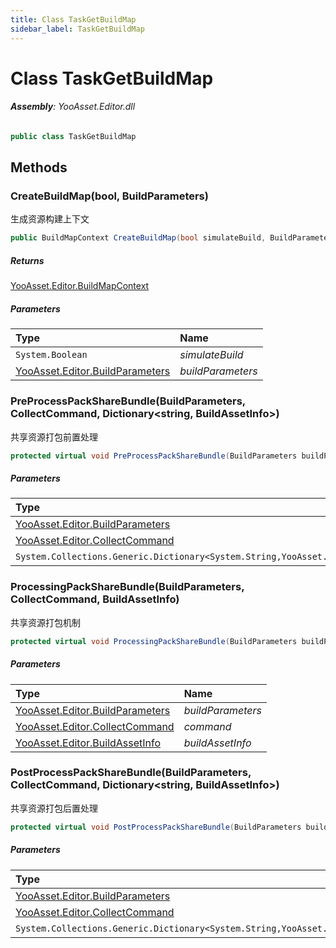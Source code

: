```yaml
---
title: Class TaskGetBuildMap
sidebar_label: TaskGetBuildMap
---
```

# Class TaskGetBuildMap


###### **Assembly**: YooAsset.Editor.dll

```csharp title="Declaration"
public class TaskGetBuildMap
```
## Methods
### CreateBuildMap(bool, BuildParameters)
生成资源构建上下文

```csharp title="Declaration"
public BuildMapContext CreateBuildMap(bool simulateBuild, BuildParameters buildParameters)
```

##### Returns

[YooAsset.Editor.BuildMapContext](../YooAsset.Editor/BuildMapContext.md)

##### Parameters

| Type | Name |
|:--- |:--- |
| `System.Boolean` | *simulateBuild* |
| [YooAsset.Editor.BuildParameters](../YooAsset.Editor/BuildParameters.md) | *buildParameters* |

### PreProcessPackShareBundle(BuildParameters, CollectCommand, Dictionary&lt;string, BuildAssetInfo&gt;)
共享资源打包前置处理

```csharp title="Declaration"
protected virtual void PreProcessPackShareBundle(BuildParameters buildParameters, CollectCommand command, Dictionary<string, BuildAssetInfo> allBuildAssetInfos)
```

##### Parameters

| Type | Name |
|:--- |:--- |
| [YooAsset.Editor.BuildParameters](../YooAsset.Editor/BuildParameters.md) | *buildParameters* |
| [YooAsset.Editor.CollectCommand](../YooAsset.Editor/CollectCommand.md) | *command* |
| `System.Collections.Generic.Dictionary<System.String,YooAsset.Editor.BuildAssetInfo>` | *allBuildAssetInfos* |

### ProcessingPackShareBundle(BuildParameters, CollectCommand, BuildAssetInfo)
共享资源打包机制

```csharp title="Declaration"
protected virtual void ProcessingPackShareBundle(BuildParameters buildParameters, CollectCommand command, BuildAssetInfo buildAssetInfo)
```

##### Parameters

| Type | Name |
|:--- |:--- |
| [YooAsset.Editor.BuildParameters](../YooAsset.Editor/BuildParameters.md) | *buildParameters* |
| [YooAsset.Editor.CollectCommand](../YooAsset.Editor/CollectCommand.md) | *command* |
| [YooAsset.Editor.BuildAssetInfo](../YooAsset.Editor/BuildAssetInfo.md) | *buildAssetInfo* |

### PostProcessPackShareBundle(BuildParameters, CollectCommand, Dictionary&lt;string, BuildAssetInfo&gt;)
共享资源打包后置处理

```csharp title="Declaration"
protected virtual void PostProcessPackShareBundle(BuildParameters buildParameters, CollectCommand command, Dictionary<string, BuildAssetInfo> allBuildAssetInfos)
```

##### Parameters

| Type | Name |
|:--- |:--- |
| [YooAsset.Editor.BuildParameters](../YooAsset.Editor/BuildParameters.md) | *buildParameters* |
| [YooAsset.Editor.CollectCommand](../YooAsset.Editor/CollectCommand.md) | *command* |
| `System.Collections.Generic.Dictionary<System.String,YooAsset.Editor.BuildAssetInfo>` | *allBuildAssetInfos* |

